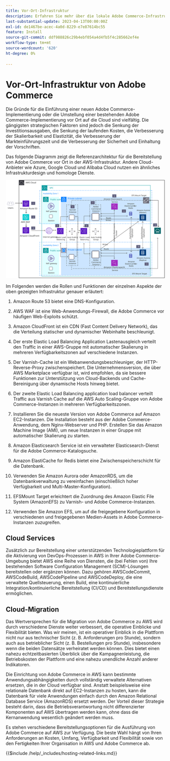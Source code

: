 ```yaml
---
title: Vor-Ort-Infrastruktur
description: Erfahren Sie mehr über die lokale Adobe Commerce-Infrastruktur und Cloud-Services von Drittanbietern.
last-substantial-update: 2023-04-13T00:00:00Z
exl-id: de1467be-acec-4a0d-8229-e7e87614bc55
feature: Install
source-git-commit: ddf988826c29b4ebf054a4d4fb5f4c285662ef4e
workflow-type: tm+mt
source-wordcount: '620'
ht-degree: 0%

---
```


# Vor-Ort-Infrastruktur von Adobe Commerce

Die Gründe für die Einführung einer neuen Adobe Commerce-Implementierung oder die Umstellung einer bestehenden Adobe Commerce-Implementierung vor Ort auf die Cloud sind vielfältig. Die gängigsten strategischen Faktoren sind jedoch die Senkung der Investitionsausgaben, die Senkung der laufenden Kosten, die Verbesserung der Skalierbarkeit und Elastizität, die Verbesserung der Markteinführungszeit und die Verbesserung der Sicherheit und Einhaltung der Vorschriften.

Das folgende Diagramm zeigt die Referenzarchitektur für die Bereitstellung von Adobe Commerce vor Ort in der AWS-Infrastruktur. Andere Cloud-Anbieter wie Azure, Google Cloud und Alibaba Cloud nutzen ein ähnliches Infrastrukturdesign und homologe Dienste.

![Diagramm, das die Self-Hosting-Adobe Commerce-Infrastruktur auf Cloud-Services von Drittanbietern anzeigt](/help/assets/playbooks/on-premises-infrastructure.svg)

Im Folgenden werden die Rollen und Funktionen der einzelnen Aspekte der oben gezeigten Infrastruktur genauer erläutert:

1. Amazon Route 53 bietet eine DNS-Konfiguration.

1. AWS WAF ist eine Web-Anwendungs-Firewall, die Adobe Commerce vor häufigen Web-Exploits schützt.

1. Amazon CloudFront ist ein CDN (Fast Content Delivery Network), das die Verteilung statischer und dynamischer Webinhalte beschleunigt.

1. Der erste Elastic Load Balancing Application Lastenausgleich verteilt den Traffic in einer AWS-Gruppe mit automatischer Skalierung in mehreren Verfügbarkeitszonen auf verschiedene Instanzen.

1. Der Varnish-Cache ist ein Webanwendungsbeschleuniger, der HTTP-Reverse-Proxy zwischenspeichert. Die Unternehmensversion, die über AWS Marketplace verfügbar ist, wird empfohlen, da sie bessere Funktionen zur Unterstützung von Cloud-Backends und Cache-Bereinigung über dynamische Hosts hinweg bietet.

1. Der zweite Elastic Load Balancing application load balancer verteilt Traffic aus Varnish Cache auf die AWS Auto Scaling-Gruppe von Adobe Commerce-Instanzen in mehreren Verfügbarkeitszonen.

1. Installieren Sie die neueste Version von Adobe Commerce auf Amazon EC2-Instanzen. Die Installation besteht aus der Adobe Commerce-Anwendung, dem Nginx-Webserver und PHP. Erstellen Sie das Amazon Machine Image (AMI), um neue Instanzen in einer Gruppe mit automatischer Skalierung zu starten.

1. Amazon Elasticsearch Service ist ein verwalteter Elasticsearch-Dienst für die Adobe Commerce-Katalogsuche.

1. Amazon ElastiCache for Redis bietet eine Zwischenspeicherschicht für die Datenbank.

1. Verwenden Sie Amazon Aurora oder AmazonRDS, um die Datenbankverwaltung zu vereinfachen (einschließlich hoher Verfügbarkeit und Multi-Master-Konfiguration).

1. EFSMount Target erleichtert die Zuordnung des Amazon Elastic File System (AmazonEFS) zu Varnish- und Adobe Commerce-Instanzen.

1. Verwenden Sie Amazon EFS, um auf die freigegebene Konfiguration in verschiedenen und freigegebenen Medien-Assets in Adobe Commerce-Instanzen zuzugreifen.

## Cloud Services

Zusätzlich zur Bereitstellung einer unterstützenden Technologieplattform für die Aktivierung von DevOps-Prozessen in AWS in Ihrer Adobe Commerce-Umgebung bietet AWS eine Reihe von Diensten, die (bei Fehlen von) Ihre bestehenden Software Configuration Management (SCM)-Lösungen bereitstellen oder ergänzen können. Dazu gehören AWSCodeCommit, AWSCodeBuild, AWSCodePipeline und AWSCodeDeploy, die eine verwaltete Quellsteuerung, einen Build, eine kontinuierliche Integration/kontinuierliche Bereitstellung (CI/CD) und Bereitstellungsdienste ermöglichen.

## Cloud-Migration

Das Wertversprechen für die Migration von Adobe Commerce zu AWS wird durch verschiedene Dienste weiter verbessert, die operative Einblicke und Flexibilität bieten. Was wir meinen, ist ein operativer Einblick in die Plattform nicht nur aus technischer Sicht (z. B. Anforderungen pro Stunde), sondern auch aus betrieblicher Sicht (z. B. Bestellungen pro Stunde), insbesondere wenn die beiden Datensätze verheiratet werden können. Dies bietet einen nahezu echtzeitbasierten Überblick über die Kampagnenleistung, die Betriebskosten der Plattform und eine nahezu unendliche Anzahl anderer Indikatoren.

Die Einrichtung von Adobe Commerce in AWS kann bestimmte Anwendungsabhängigkeiten durch vollständig verwaltete Alternativen ersetzen, die in der Cloud verfügbar sind. Anstatt beispielsweise eine relationale Datenbank direkt auf EC2-Instanzen zu hosten, kann die Datenbank für viele Anwendungen einfach durch den Amazon Relational Database Service (AmazonRDS) ersetzt werden. Der Vorteil dieser Strategie besteht darin, dass die Betriebsverantwortung nicht differenzierter Komponenten auf AWS übertragen werden kann, ohne dass die Kernanwendung wesentlich geändert werden muss.

Es stehen verschiedene Bereitstellungsoptionen für die Ausführung von Adobe Commerce auf AWS zur Verfügung. Die beste Wahl hängt von Ihren Anforderungen an Kosten, Umfang, Verfügbarkeit und Flexibilität sowie von den Fertigkeiten Ihrer Organisation in AWS und Adobe Commerce ab.

{{$include /help/_includes/hosting-related-links.md}}
